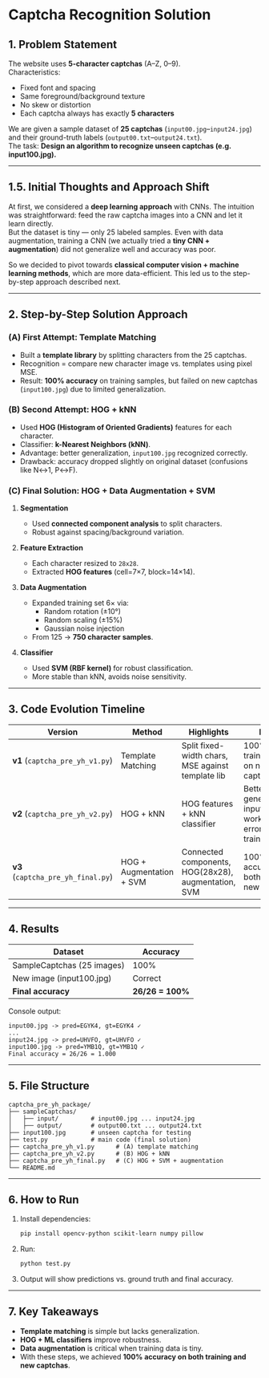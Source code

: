 # Captcha Recognition Solution

## 1. Problem Statement
The website uses **5-character captchas** (A–Z, 0–9).  
Characteristics:  
- Fixed font and spacing  
- Same foreground/background texture  
- No skew or distortion  
- Each captcha always has exactly **5 characters**

We are given a sample dataset of **25 captchas** (`input00.jpg`–`input24.jpg`) and their ground-truth labels (`output00.txt`–`output24.txt`).  
The task: **Design an algorithm to recognize unseen captchas (e.g. input100.jpg).**

---

## 1.5. Initial Thoughts and Approach Shift
At first, we considered a **deep learning approach** with CNNs. The intuition was straightforward: feed the raw captcha images into a CNN and let it learn directly.  
But the dataset is tiny — only 25 labeled samples. Even with data augmentation, training a CNN (we actually tried a **tiny CNN + augmentation**) did not generalize well and accuracy was poor.  

So we decided to pivot towards **classical computer vision + machine learning methods**, which are more data-efficient. This led us to the step-by-step approach described next.

---

## 2. Step-by-Step Solution Approach

### (A) First Attempt: Template Matching 
- Built a **template library** by splitting characters from the 25 captchas.   
- Recognition = compare new character image vs. templates using pixel MSE.  
- Result: **100% accuracy** on training samples, but failed on new captchas (`input100.jpg`) due to limited generalization.

### (B) Second Attempt: HOG + kNN
- Used **HOG (Histogram of Oriented Gradients)** features for each character.  
- Classifier: **k-Nearest Neighbors (kNN)**.  
- Advantage: better generalization, `input100.jpg` recognized correctly.  
- Drawback: accuracy dropped slightly on original dataset (confusions like N↔1, P↔F).

### (C) Final Solution: HOG + Data Augmentation + SVM
1. **Segmentation**  
   - Used **connected component analysis** to split characters.  
   - Robust against spacing/background variation.  

2. **Feature Extraction**  
   - Each character resized to `28x28`.  
   - Extracted **HOG features** (cell=7×7, block=14×14).  

3. **Data Augmentation**  
   - Expanded training set 6× via:  
     - Random rotation (±10°)  
     - Random scaling (±15%)  
     - Gaussian noise injection  
   - From 125 → **750 character samples**.  

4. **Classifier**  
   - Used **SVM (RBF kernel)** for robust classification.  
   - More stable than kNN, avoids noise sensitivity.  

---

## 3. Code Evolution Timeline

| Version | Method | Highlights | Result |
|---------|--------|------------|--------|
| **v1** (`captcha_pre_yh_v1.py`) | Template Matching | Split fixed-width chars, MSE against template lib | 100% on training, failed on new captcha |
| **v2** (`captcha_pre_yh_v2.py`) | HOG + kNN | HOG features + kNN classifier | Better generalization, input100 works, some errors on training set |
| **v3** (`captcha_pre_yh_final.py`) | HOG + Augmentation + SVM | Connected components, HOG(28x28), augmentation, SVM | 100% accuracy on both training + new captcha |

---

## 4. Results

| Dataset        | Accuracy |
|----------------|----------|
| SampleCaptchas (25 images) | 100% |
| New image (input100.jpg)   | Correct |
| **Final accuracy** | **26/26 = 100%** |

Console output:

```
input00.jpg -> pred=EGYK4, gt=EGYK4 ✓
...
input24.jpg -> pred=UHVFO, gt=UHVFO ✓
input100.jpg -> pred=YMB1Q, gt=YMB1Q ✓
Final accuracy = 26/26 = 1.000
```

---

## 5. File Structure

```
captcha_pre_yh_package/
├── sampleCaptchas/
│   ├── input/         # input00.jpg ... input24.jpg
│   ├── output/        # output00.txt ... output24.txt
├── input100.jpg       # unseen captcha for testing
├── test.py            # main code (final solution)
├── captcha_pre_yh_v1.py      # (A) template matching
├── captcha_pre_yh_v2.py      # (B) HOG + kNN
├── captcha_pre_yh_final.py   # (C) HOG + SVM + augmentation
└── README.md
```

---

## 6. How to Run
1. Install dependencies:
   ```bash
   pip install opencv-python scikit-learn numpy pillow
   ```
2. Run:
   ```bash
   python test.py
   ```
3. Output will show predictions vs. ground truth and final accuracy.

---

## 7. Key Takeaways
- **Template matching** is simple but lacks generalization.  
- **HOG + ML classifiers** improve robustness.  
- **Data augmentation** is critical when training data is tiny.  
- With these steps, we achieved **100% accuracy on both training and new captchas**.
